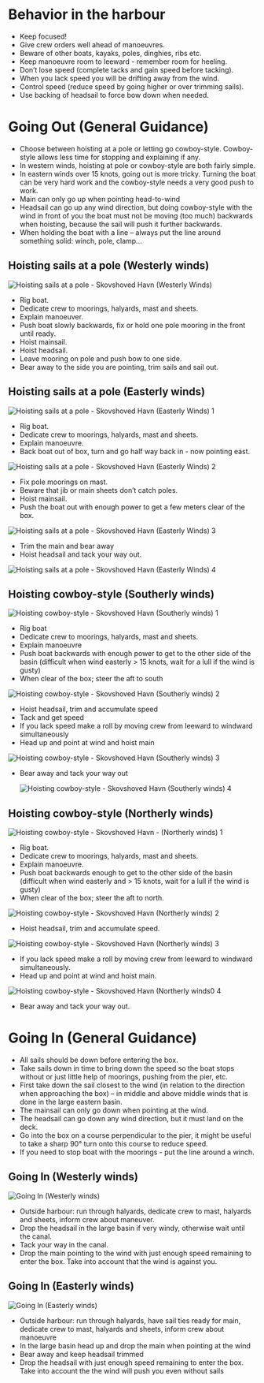 # Behavior in the harbour

- Keep focused!
- Give crew orders well ahead of manoeuvres.
- Beware of other boats, kayaks, poles, dinghies, ribs etc.
- Keep manoeuvre room to leeward - remember room for heeling.
- Don’t lose speed (complete tacks and gain speed before tacking).
- When you lack speed you will be drifting away from the wind.
- Control speed (reduce speed by going higher or over trimming sails).
- Use backing of headsail to force bow down when needed.

# Going Out (General Guidance)

- Choose between hoisting at a pole or letting go cowboy-style. Cowboy-style
  allows less time for stopping and explaining if any.
- In western winds, hoisting at pole or cowboy-style are both fairly simple.
- In eastern winds over 15 knots, going out is more tricky. Turning the boat
  can be very hard work and the cowboy-style needs a very good push to work.
- Main can only go up when pointing head-to-wind
- Headsail can go up any wind direction, but doing cowboy-style with the wind
  in front of you the boat must not be moving (too much) backwards when
  hoisting, because the sail will push it further backwards.
- When holding the boat with a line – always put the line around something
  solid: winch, pole, clamp...

## Hoisting sails at a pole (Westerly winds)

![Hoisting sails at a pole - Skovshoved Havn (Westerly Winds)](img/going-out-pole-westerly.png)

- Rig boat.
- Dedicate crew to moorings, halyards, mast and sheets.
- Explain manoeuver.
- Push boat slowly backwards, fix or hold one pole mooring in the front until
  ready.
- Hoist mainsail.
- Hoist headsail.
- Leave mooring on pole and push bow to one side.
- Bear away to the side you are pointing, trim sails and sail out.

## Hoisting sails at a pole (Easterly winds)

![Hoisting sails at a pole - Skovshoved Havn (Easterly Winds) 1](img/going-out-start.png)

- Rig boat.
- Dedicate crew to moorings, halyards, mast and sheets.
- Explain manoeuvre.
- Back boat out of box, turn and go half way back in - now pointing east.

![Hoisting sails at a pole - Skovshoved Havn (Easterly Winds)
2](img/going-out-pole-easterly-2.png)

- Fix pole moorings on mast.
- Beware that jib or main sheets don’t catch poles.
- Hoist mainsail.
- Push the boat out with enough power to get a few meters clear of the box.

![Hoisting sails at a pole - Skovshoved Havn (Easterly Winds) 3](img/going-out-pole-easterly-3.png)

- Trim the main and bear away
- Hoist headsail and tack your way out.

![Hoisting sails at a pole - Skovshoved Havn (Easterly Winds) 4](img/going-out-pole-easterly-4.png)

## Hoisting cowboy-style (Southerly winds)

![Hoisting cowboy-style - Skovshoved Havn (Southerly winds) 1](img/going-out-start.png)

- Rig boat
- Dedicate crew to moorings, halyards, mast and sheets.
- Explain manoeuvre
- Push boat backwards with enough power to get to the other side of the basin
  (difficult when wind easterly > 15 knots, wait for a lull if the wind is
  gusty)
- When clear of the box; steer the aft to south

![Hoisting cowboy-style - Skovshoved Havn (Southerly winds) 2](img/going-out-cowboy-southerly-2.png)

- Hoist headsail, trim and accumulate speed
- Tack and get speed
- If you lack speed make a roll by moving crew from leeward to windward
  simultaneously
- Head up and point at wind and hoist main

![Hoisting cowboy-style - Skovshoved Havn (Southerly winds) 3](img/going-out-cowboy-southerly-3.png)

- Bear away and tack your way out

  ![Hoisting cowboy-style - Skovshoved Havn (Southerly winds) 4](img/going-out-cowboy-southerly-4.png)

## Hoisting cowboy-style (Northerly winds)

![Hoisting cowboy-style - Skovshoved Havn - (Northerly winds) 1](img/going-out-start.png)

- Rig boat.
- Dedicate crew to moorings, halyards, mast and sheets.
- Explain manoeuvre.
- Push boat backwards enough to get to the other side of the basin (difficult
  when wind easterly and > 15 knots, wait for a lull if the wind is gusty)
- When clear of the box; steer the aft to north.

![Hoisting cowboy-style - Skovshoved Havn (Northerly winds) 2](img/going-out-cowboy-northerly-2.png)

- Hoist headsail, trim and accumulate speed.

![Hoisting cowboy-style - Skovshoved Havn (Northerly winds) 3](img/going-out-cowboy-northerly-3.png)

- If you lack speed make a roll by moving crew from leeward to windward
  simultaneously.
- Head up and point at wind and hoist main.

![Hoisting cowboy-style - Skovshoved Havn (Northerly winds0 4](img/going-out-cowboy-northerly-4.png)

- Bear away and tack your way out.

# Going In (General Guidance)

- All sails should be down before entering the box.
- Take sails down in time to bring down the speed so the boat stops without or
  just little help of moorings, pushing from the pier, etc.
- First take down the sail closest to the wind (in relation to the direction
  when approaching the box) – in middle and above middle winds that is done in
  the large eastern basin.
- The mainsail can only go down when pointing at the wind.
- The headsail can go down any wind direction, but it must land on the deck.
- Go into the box on a course perpendicular to the pier, it might be useful to
  take a sharp 90° turn onto this course to reduce speed.
- If you need to stop boat with the moorings - put the line around a winch.

## Going In (Westerly winds)

![Going In (Westerly winds)](img/going-in-westerly.png)

- Outside harbour: run through halyards, dedicate crew to mast, halyards and
  sheets, inform crew about maneuver.
- Drop the headsail in the large basin if very windy, otherwise wait until the
  canal.
- Tack your way in the canal.
- Drop the main pointing to the wind with just enough speed remaining to enter
  the box. Take into account that the wind is against you.

## Going In (Easterly winds)

![Going In (Easterly winds)](img/going-in-easterly.png)

- Outside harbour: run through halyards, have sail ties ready for main,
  dedicate crew to mast, halyards and sheets, inform crew about manoeuvre
- In the large basin head up and drop the main when pointing at the wind
- Bear away and keep headsail trimmed
- Drop the headsail with just enough speed remaining to enter the box. Take
  into account the the wind will push you even without sails
